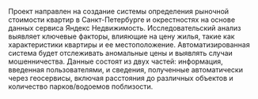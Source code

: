 Проект направлен на создание системы определения рыночной стоимости квартир в Санкт-Петербурге и окрестностях на основе данных сервиса Яндекс Недвижимость. Исследовательский анализ выявляет ключевые факторы, влияющие на цену жилья, такие как характеристики квартиры и ее местоположение. Автоматизированная система будет отслеживать аномальные цены и выявлять случаи мошенничества. Данные состоят из двух частей: информация, введенная пользователями, и сведения, полученные автоматически через геосервисы, включая расстояния до различных объектов и количество парков/водоемов поблизости.
